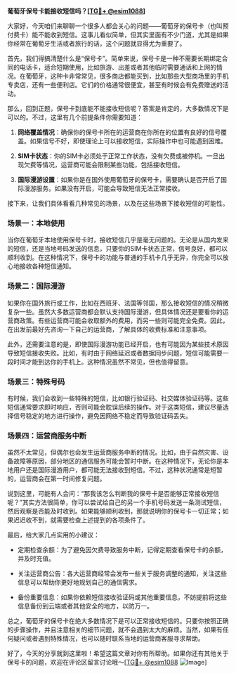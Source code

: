 **葡萄牙保号卡能接收短信吗？[[TG💪+ @esim1088](https://t.me/s/esim1088)]**

大家好，今天咱们来聊聊一个很多人都会关心的问题——葡萄牙的保号卡（也叫预付费卡）能不能收到短信。这事儿看似简单，但其实里面有不少门道，尤其是如果你经常在葡萄牙生活或者旅行的话，这个问题就显得尤为重要了。

首先，我们得搞清楚什么是“保号卡”。简单来说，保号卡是一种不需要长期绑定合同的电话卡，适合短期使用，比如旅游、出差或者其他临时需要通话和上网的情况。在葡萄牙，这种卡非常常见，很多商店都能买到，比如那些大型商场里的手机专卖店，还有一些便利店。它们的价格通常很便宜，甚至有时候会有免费赠送的活动。

那么，回到正题，保号卡到底能不能接收短信呢？答案是肯定的，大多数情况下是可以的。不过，这里有几个前提条件你需要知道：

1. **网络覆盖情况**：确保你的保号卡所在的运营商在你所在的位置有良好的信号覆盖。如果信号不好，即使理论上可以接收短信，实际操作中也可能遇到困难。
   
2. **SIM卡状态**：你的SIM卡必须处于正常工作状态，没有欠费或被停机。一旦出现欠费等情况，运营商可能会限制某些功能，包括接收短信。

3. **国际漫游设置**：如果你是在国外使用葡萄牙的保号卡，需要确认是否开启了国际漫游服务。如果没有开启，可能会导致短信无法正常接收。

接下来，让我们具体看看几种常见的场景，以及在这些场景下接收短信的可能性。

### 场景一：本地使用

当你在葡萄牙本地使用保号卡时，接收短信几乎是毫无问题的。无论是从国内发来的短信，还是当地号码发送的信息，只要你的SIM卡状态正常，信号良好，都可以顺利收到。在这种情况下，保号卡的功能与普通的手机卡几乎无异，你完全可以放心地接收各种短信通知。

### 场景二：国际漫游

如果你在国外旅行或工作，比如在西班牙、法国等邻国，那么接收短信的情况稍微复杂一些。虽然大多数运营商都会默认支持国际漫游，但具体情况还是要看你的运营商政策。有些运营商可能会收取额外的费用，而另一些则可能完全免费。因此，在出发前最好先咨询一下自己的运营商，了解具体的收费标准和注意事项。

此外，还需要注意的是，即使国际漫游功能已经开启，也有可能因为某些技术原因导致短信接收失败。比如，有时由于网络延迟或者数据同步问题，短信可能需要一段时间才能到达你的手机上。这种情况虽然不常见，但也值得留意。

### 场景三：特殊号码

有时候，我们会收到一些特殊的短信，比如银行验证码、社交媒体验证码等。这些短信通常要求即时响应，否则可能会耽误后续的操作。对于这类短信，建议尽量选择信号稳定的地方进行操作，避免因网络不稳定而导致验证码丢失。

### 场景四：运营商服务中断

虽然不太常见，但偶尔也会发生运营商服务中断的情况。比如，由于自然灾害、设备故障等原因，部分地区的通信服务可能会暂时中断。在这种情况下，无论你是本地用户还是国际漫游用户，都可能无法接收到短信。不过，这种状况通常是短暂的，运营商会在第一时间修复问题。

说到这里，可能有人会问：“那我该怎么判断我的保号卡是否能够正常接收短信呢？”其实方法很简单，你可以尝试给自己的另一个手机号码发送一条测试短信，然后观察是否能及时收到。如果能够顺利收到，那就说明你的保号卡一切正常；如果迟迟收不到，就需要检查上述提到的各项条件了。

最后，给大家几点实用的小建议：

- 定期检查余额：为了避免因欠费导致服务中断，记得定期查看保号卡的余额，并及时充值。
  
- 关注运营商公告：各大运营商经常会发布一些关于服务调整的通知，关注这些信息可以帮助你更好地规划自己的通信需求。

- 备份重要信息：如果你依赖短信接收验证码或其他重要信息，不妨提前将这些信息备份到云端或者其他安全的地方，以防万一。

总之，葡萄牙的保号卡在绝大多数情况下是可以正常接收短信的。只要你按照正确的步骤操作，并且注意相关的细节问题，就不会遇到太大的麻烦。当然，如果有任何疑问或者遇到特殊情况，也可以随时联系当地的运营商客服寻求帮助。

好了，今天的分享就到这里啦！希望这篇文章对你有所帮助。如果你还有其他关于保号卡的问题，欢迎在评论区留言讨论哦～[[TG💪+ @esim1088](https://t.me/s/esim1088) ![Image](https://i.postimg.cc/4NQfJmqS/Snipaste-2025-05-13-00-14-12.png)]